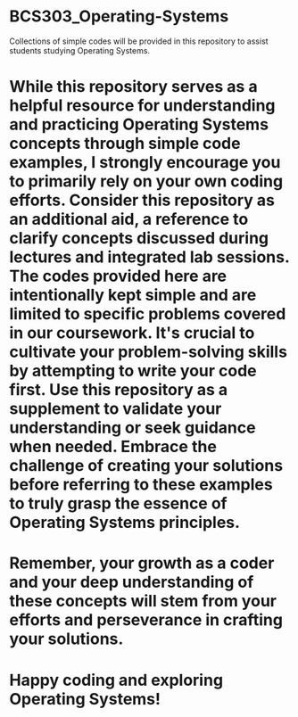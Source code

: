 # BCS303_Operating-Systems
Collections of simple codes will be provided in this repository to assist students studying Operating Systems.


# While this repository serves as a helpful resource for understanding and practicing Operating Systems concepts through simple code examples, I strongly encourage you to primarily rely on your own coding efforts. Consider this repository as an additional aid, a reference to clarify concepts discussed during lectures and integrated lab sessions. The codes provided here are intentionally kept simple and are limited to specific problems covered in our coursework. It's crucial to cultivate your problem-solving skills by attempting to write your code first. Use this repository as a supplement to validate your understanding or seek guidance when needed. Embrace the challenge of creating your solutions before referring to these examples to truly grasp the essence of Operating Systems principles.

# Remember, your growth as a coder and your deep understanding of these concepts will stem from your efforts and perseverance in crafting your solutions.

# Happy coding and exploring Operating Systems!
